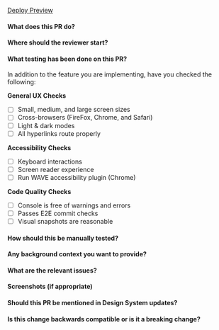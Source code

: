 <!--- Provide a general summary of the PR in the Title above -->


<!--- Insert the PR's # for the deploy preview's URL -->
[Deploy Preview](https://deploy-preview-INSERT_PR_#_HERE--keen-mayer-a86c8b.netlify.app/)

#### What does this PR do?

#### Where should the reviewer start?

#### What testing has been done on this PR?

In addition to the feature you are implementing, have you checked the following:

**General UX Checks**
- [ ] Small, medium, and large screen sizes
- [ ] Cross-browsers (FireFox, Chrome, and Safari)
- [ ] Light & dark modes
- [ ] All hyperlinks route properly

**Accessibility Checks**
- [ ] Keyboard interactions
- [ ] Screen reader experience
- [ ] Run WAVE accessibility plugin (Chrome)

**Code Quality Checks**
- [ ] Console is free of warnings and errors
- [ ] Passes E2E commit checks
- [ ] Visual snapshots are reasonable

#### How should this be manually tested?

#### Any background context you want to provide?

#### What are the relevant issues?

#### Screenshots (if appropriate)

#### Should this PR be mentioned in Design System updates?

#### Is this change backwards compatible or is it a breaking change?

<!---
#### Notifications

[Update/New tag]Exact name of component/template

[name of the updated section within the guidance][Another update section]

[Message to fill the inline notification]
-->
